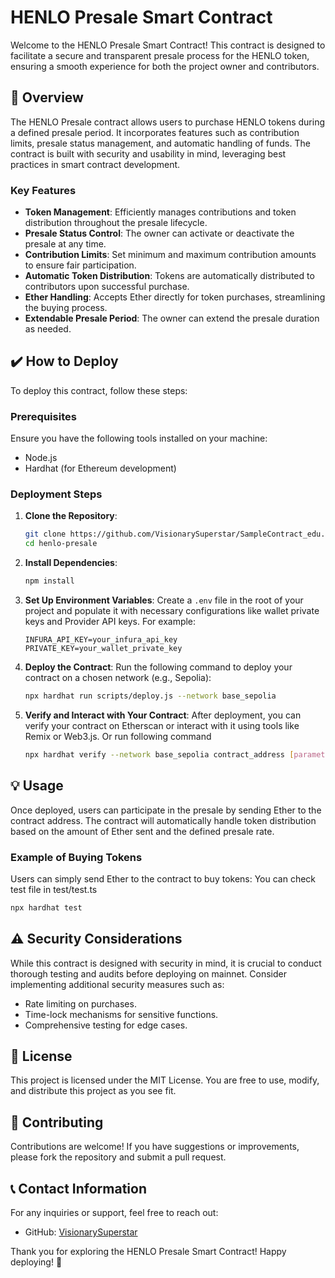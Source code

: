 # HENLO Presale Smart Contract

Welcome to the HENLO Presale Smart Contract! This contract is designed to facilitate a secure and transparent presale process for the HENLO token, ensuring a smooth experience for both the project owner and contributors.

## 🚀 Overview

The HENLO Presale contract allows users to purchase HENLO tokens during a defined presale period. It incorporates features such as contribution limits, presale status management, and automatic handling of funds. The contract is built with security and usability in mind, leveraging best practices in smart contract development.

### Key Features

- **Token Management**: Efficiently manages contributions and token distribution throughout the presale lifecycle.
- **Presale Status Control**: The owner can activate or deactivate the presale at any time.
- **Contribution Limits**: Set minimum and maximum contribution amounts to ensure fair participation.
- **Automatic Token Distribution**: Tokens are automatically distributed to contributors upon successful purchase.
- **Ether Handling**: Accepts Ether directly for token purchases, streamlining the buying process.
- **Extendable Presale Period**: The owner can extend the presale duration as needed.

## ✔️ How to Deploy

To deploy this contract, follow these steps:

### Prerequisites

Ensure you have the following tools installed on your machine:
- Node.js
- Hardhat (for Ethereum development)

### Deployment Steps

1. **Clone the Repository**:
   ```bash
   git clone https://github.com/VisionarySuperstar/SampleContract_edu.git
   cd henlo-presale
   ```

2. **Install Dependencies**:
   ```bash
   npm install
   ```

3. **Set Up Environment Variables**:
   Create a `.env` file in the root of your project and populate it with necessary configurations like wallet private keys and Provider API keys. For example:
   ```plaintext
   INFURA_API_KEY=your_infura_api_key
   PRIVATE_KEY=your_wallet_private_key
   ```

4. **Deploy the Contract**:
   Run the following command to deploy your contract on a chosen network (e.g., Sepolia):
   ```bash
   npx hardhat run scripts/deploy.js --network base_sepolia
   ```

5. **Verify and Interact with Your Contract**:
   After deployment, you can verify your contract on Etherscan or interact with it using tools like Remix or Web3.js.
   Or run following command
   ```bash
   npx hardhat verify --network base_sepolia contract_address [parameters]
   ```

## 💡 Usage

Once deployed, users can participate in the presale by sending Ether to the contract address. The contract will automatically handle token distribution based on the amount of Ether sent and the defined presale rate.

### Example of Buying Tokens
Users can simply send Ether to the contract to buy tokens:
You can check test file in test/test.ts
   ```bash
   npx hardhat test
   ```


## ⚠️ Security Considerations

While this contract is designed with security in mind, it is crucial to conduct thorough testing and audits before deploying on mainnet. Consider implementing additional security measures such as:

- Rate limiting on purchases.
- Time-lock mechanisms for sensitive functions.
- Comprehensive testing for edge cases.

## 📜 License

This project is licensed under the MIT License. You are free to use, modify, and distribute this project as you see fit.

## 🤝 Contributing

Contributions are welcome! If you have suggestions or improvements, please fork the repository and submit a pull request.

## 📞 Contact Information

For any inquiries or support, feel free to reach out:

- GitHub: [VisionarySuperstar](https://github.com/VisionarySuperstar)

Thank you for exploring the HENLO Presale Smart Contract! Happy deploying! 🚀
